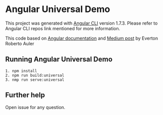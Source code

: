 # Angular Universal Demo

This project was generated with [Angular CLI](https://github.com/angular/angular-cli) version 1.7.3.
Please refer to Angular CLI repos link mentioned for more information.

This code based on [Angular documentation](https://angular.io/guide/universal) and [Medium post](https://medium.com/@evertonrobertoauler/angular-5-universal-with-transfer-state-using-angular-cli-19fe1e1d352c) by Everton Roberto Auler


## Running Angular Universal Demo

```
1. npm install
2. npm run build:universal
3. nmp run serve:universal 
```


## Further help

Open issue for any question.
